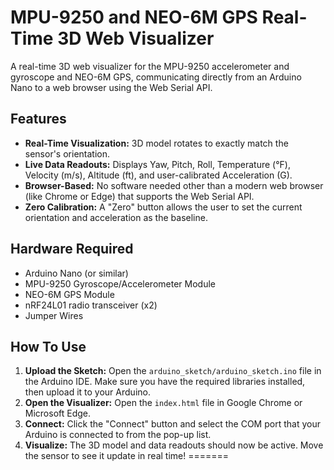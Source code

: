 # MPU-9250 and NEO-6M GPS Real-Time 3D Web Visualizer

A real-time 3D web visualizer for the MPU-9250 accelerometer and gyroscope and NEO-6M GPS, communicating directly from an Arduino Nano to a web browser using the Web Serial API.

## Features

-   **Real-Time Visualization:** 3D model rotates to exactly match the sensor's orientation.
-   **Live Data Readouts:** Displays Yaw, Pitch, Roll, Temperature (°F), Velocity (m/s), Altitude (ft), and user-calibrated Acceleration (G).
-   **Browser-Based:** No software needed other than a modern web browser (like Chrome or Edge) that supports the Web Serial API.
-   **Zero Calibration:** A "Zero" button allows the user to set the current orientation and acceleration as the baseline.

## Hardware Required

-   Arduino Nano (or similar)
-   MPU-9250 Gyroscope/Accelerometer Module
-   NEO-6M GPS Module
-   nRF24L01 radio transceiver (x2)
-   Jumper Wires

## How To Use

1.  **Upload the Sketch:** Open the `arduino_sketch/arduino_sketch.ino` file in the Arduino IDE. Make sure you have the required libraries installed, then upload it to your Arduino.
2.  **Open the Visualizer:** Open the `index.html` file in Google Chrome or Microsoft Edge.
3.  **Connect:** Click the "Connect" button and select the COM port that your Arduino is connected to from the pop-up list.
4.  **Visualize:** The 3D model and data readouts should now be active. Move the sensor to see it update in real time!
=======

